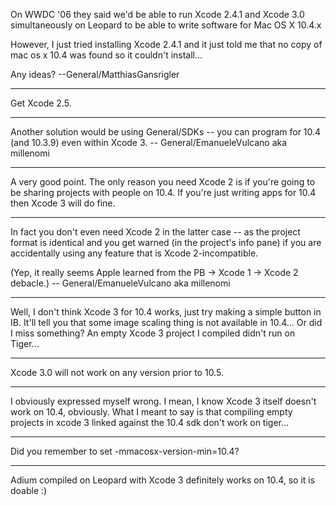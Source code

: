 On WWDC '06 they said we'd be able to run Xcode 2.4.1 and Xcode 3.0 simultaneously on Leopard to be able to write software for Mac OS X 10.4.x

However, I just tried installing Xcode 2.4.1 and it just told me that no copy of mac os x 10.4 was found so it couldn't install...

Any ideas?
--General/MatthiasGansrigler

----

Get Xcode 2.5.

----

Another solution would be using General/SDKs -- you can program for 10.4 (and 10.3.9) even within Xcode 3. -- General/EmanueleVulcano aka millenomi

----
A very good point. The only reason you need Xcode 2 is if you're going to be sharing projects with people on 10.4. If you're just writing apps for 10.4 then Xcode 3 will do fine.

----

In fact you don't even need Xcode 2 in the latter case -- as the project format is identical and you get warned (in the project's info pane) if you are accidentally using any feature that is Xcode 2-incompatible.

(Yep, it really seems Apple learned from the PB -> Xcode 1 -> Xcode 2 debacle.) -- General/EmanueleVulcano aka millenomi

----
Well, I don't think Xcode 3 for 10.4 works, just try making a simple button in IB. It'll tell you that some image scaling thing is not available in 10.4... Or did I miss something?
An empty Xcode 3 project I compiled didn't run on Tiger...

----

Xcode 3.0 will not work on any version prior to 10.5.

----

I obviously expressed myself wrong. I mean, I know Xcode 3 itself doesn't work on 10.4, obviously. What I meant to say is that compiling empty projects in xcode 3 linked against the 10.4 sdk don't work on tiger...

----

Did you remember to set     -mmacosx-version-min=10.4?

----

Adium compiled on Leopard with Xcode 3 definitely works on 10.4, so it is doable :)